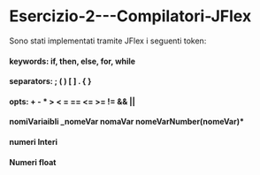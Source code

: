 # Esercizio-2---Compilatori-JFlex

Sono stati implementati tramite JFlex i seguenti token:<br>
#### keywords: if, then, else, for, while <br>
#### separators: ; ( ) [ ] . { } <br>
#### opts: + - * > < = == <= >= != && || <br>
#### nomiVariaibli _nomeVar nomaVar nomeVarNumber(nomeVar)* <br>
#### numeri Interi <br>
#### Numeri float
